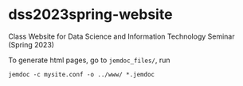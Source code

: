 # dss2023spring-website
Class Website for Data Science and Information Technology Seminar (Spring 2023)

To generate html pages, go to `jemdoc_files/`, run

```
jemdoc -c mysite.conf -o ../www/ *.jemdoc
```

